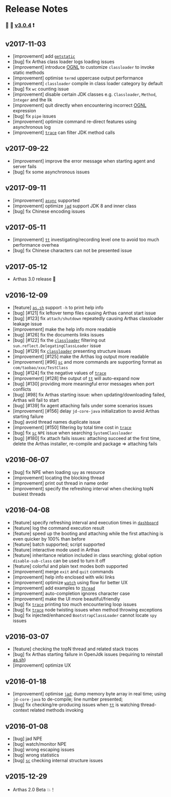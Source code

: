 Release Notes
=============

### :tada: :tada: [v3.0.4](https://github.com/alibaba/arthas/milestone/1?closed=1)  :exclamation:

v2017-11-03
----

* [improvement] add [`getstatic`](getstatic.md)
* [bug] fix Arthas class loader logs loading issues
* [improvement] introduce [OGNL](https://en.wikipedia.org/wiki/OGNL) to customize `classloader` to invoke static methods
* [improvement] optimise `termd` uppercase output performance 
* [improvement] `classloader` compile in class loader category by default
* [bug] fix `wc` counting issue
* [improvement] disable certain JDK classes e.g. `Classloader`, `Method`, `Integer` and the lik
* [improvement] quit directly when encountering incorrect [OGNL](https://en.wikipedia.org/wiki/OGNL) expression
* [bug] fix `pipe` issues
* [improvement] optimize command re-direct features using asynchronous log
* [improvement] [`trace`](trace.md) can filter JDK method calls

v2017-09-22
----

* [improvement] improve the error message when starting agent and server fails
* [bug] fix some asynchronous issues

v2017-09-11
----

* [improvement] [`async`](async.md) supported
* [improvement] optimize [`jad`](jad.md) support JDK 8 and inner class
* [bug] fix Chinese encoding issues

v2017-05-11
----

* [improvement] [`tt`](tt.md) investigating/recording level one to avoid too much performance overhea
* [bug] fix Chinese characters can not be presented issue

v2017-05-12
----

* Arthas 3.0 release :confetti_ball:

v2016-12-09
----

* [feature] [`as.sh`](https://github.com/alibaba/arthas/blob/master/bin/as.sh) support `-h` to print help info
* [bug] [#121] fix leftover temp files causing Arthas cannot start issue
* [bug] [#123] fix `attach/shutdown` repeatedly causing Arthas classloader leakage issue
* [improvement] make the help info more readable
* [bug] [#126] fix the documents links issues 
* [bug] [#122] fix the [`classloader`](classloader.md) filtering out `sun.reflect.DelegatingClassLoader` issue
* [bug] [#129] fix [`classloader`](classloader.md) presenting structure issues
* [improvement]  [#125] make the Arthas log output more readable
* [improvement]  [#96] [`sc`](sc.md) and more commands are supporting format as `com/taobao/xxx/TestClass`
* [bug] [#124] fix the negative values of [`trace`](trace.md)
* [improvement]  [#128] the output of [`tt`](tt.md) will auto-expand now
* [bug] [#130] providing more meaningful error messages when port conflicts
* [bug] [#98] fix Arthas starting issue: when updating/downloading failed, Arthas will fail to start
* [bug] [#139] fix agent attaching fails under some scenarios issues
* [improvement]  [#156] delay `jd-core-java` initialization to avoid Arthas starting failure
* [bug] avoid thread names duplicate issue
* [improvement]  [#150] filtering by total time cost in [`trace`](trace.md) 
* [bug] fix [`sc`](sc.md) `NPE` issue when searching `SystemClassloader` 
* [bug] [#180] fix attach fails issues: attaching succeed at the first time, delete the Arthas installer, re-compile and package => attaching fails


v2016-06-07
----

* [bug] fix NPE when loading `spy` as resource
* [improvement] locating the blocking thread 
* [improvement] print out thread in name order
* [improvement] specify the refreshing interval when checking topN busiest threads

v2016-04-08
----

* [feature]  specify refreshing interval and execution times in [`dashboard`](dashboard.md)
* [feature]  log the command execution result
* [feature]  speed up the booting and attaching while the first attaching is even quicker by 100% than before
* [feature]  batch supported; script supported
* [feature]  interactive mode used in Arthas 
* [feature]  inheritance relation included in class searching; global option `disable-sub-class` can be used to turn it off
* [feature]  colorful and plain text modes both supported
* [improvement]  merge `exit` and `quit` commands
* [improvement]  help info enclosed with wiki links 
* [improvement]  optimize [`watch`](watch.md) using flow for better UX
* [improvement]  add examples to [`thread`](thread.md)
* [improvement]  auto-completion ignores character case
* [improvement]  make the UI more beautiful/friendly
* [bug] fix [`trace`](trace.md) printing too much encountering loop issues
* [bug] fix [`trace`](trace.md) node twisting issues when method throwing exceptions
* [bug] fix injected/enhanced `BootstrapClassLoader` cannot locate `spy` issues

v2016-03-07
----

* [feature] checking the topN thread and related stack traces
* [bug] fix Arthas starting failure in OpenJdk issues (requiring to reinstall [as.sh](https://github.com/alibaba/arthas/blob/master/bin/as.sh))
* [improvement] optimize UX


v2016-01-18
----

* [improvement]  optimise [`jad`](jad.md); dump memory byte array in real time; using `jd-core-java` to de-compile; line number presented;
* [bug] fix checking/re-producing issues when [`tt`](tt.md) is watching thread-context related methods invoking

v2016-01-08
----

* [bug] jad NPE
* [bug] watch/monitor NPE
* [bug] wrong escaping issues
* [bug] wrong statistics
* [bug] [`sc`](sc.md) checking internal structure issues

v2015-12-29
---

* Arthas 2.0 Beta :boom:！
